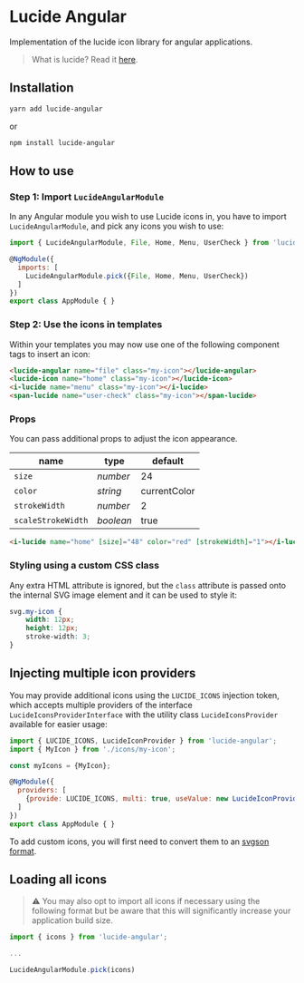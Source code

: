 # Lucide Angular

Implementation of the lucide icon library for angular applications.

> What is lucide? Read it [here](https://github.com/lucide-icons/lucide#what-is-lucide).

## Installation

```bash
yarn add lucide-angular
```

or

```bash
npm install lucide-angular
```

## How to use

### Step 1: Import `LucideAngularModule`

In any Angular module you wish to use Lucide icons in, you have to import `LucideAngularModule`, and pick any icons you wish to use:

```js
import { LucideAngularModule, File, Home, Menu, UserCheck } from 'lucide-angular';

@NgModule({
  imports: [
    LucideAngularModule.pick({File, Home, Menu, UserCheck})
  ]
})
export class AppModule { }
```

### Step 2: Use the icons in templates

Within your templates you may now use one of the following component tags to insert an icon:

```html
<lucide-angular name="file" class="my-icon"></lucide-angular>
<lucide-icon name="home" class="my-icon"></lucide-icon>
<i-lucide name="menu" class="my-icon"></i-lucide>
<span-lucide name="user-check" class="my-icon"></span-lucide>
```

### Props

You can pass additional props to adjust the icon appearance.

| name               | type      | default      |
| ------------------ | --------- | ------------ |
| `size`             | _number_  | 24           |
| `color`            | _string_  | currentColor |
| `strokeWidth`      | _number_  | 2            |
| `scaleStrokeWidth` | _boolean_ | true         |

```html
<i-lucide name="home" [size]="48" color="red" [strokeWidth]="1"></i-lucide>
```

### Styling using a custom CSS class

Any extra HTML attribute is ignored, but the `class` attribute
is passed onto the internal SVG image element and it can be used to style it:

```css
svg.my-icon {
    width: 12px;
    height: 12px;
    stroke-width: 3;
}
```

## Injecting multiple icon providers

You may provide additional icons using the `LUCIDE_ICONS` injection token,
which accepts multiple providers of the interface `LucideIconsProviderInterface`
with the utility class `LucideIconsProvider` available for easier usage:

```js
import { LUCIDE_ICONS, LucideIconProvider } from 'lucide-angular';
import { MyIcon } from './icons/my-icon';

const myIcons = {MyIcon};

@NgModule({
  providers: [
    {provide: LUCIDE_ICONS, multi: true, useValue: new LucideIconProvider(myIcons)},
  ]
})
export class AppModule { }
```

To add custom icons, you will first need to convert them to an [svgson format](https://github.com/elrumordelaluz/svgson).

## Loading all icons

> :warning: You may also opt to import all icons if necessary using the following format but be aware that this will significantly increase your application build size.

```js
import { icons } from 'lucide-angular';

...

LucideAngularModule.pick(icons)
```
